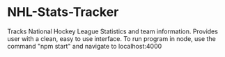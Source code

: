 # NHL-Stats-Tracker
Tracks National Hockey League Statistics and team information. Provides user with a clean, easy to use interface. 
To run program in node, use the command "npm start" and navigate to localhost:4000
